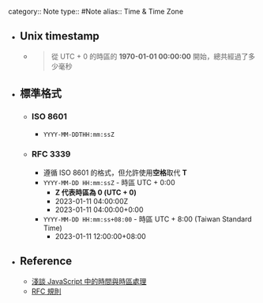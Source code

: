 category:: Note
type:: #Note
alias:: Time & Time Zone

- ## Unix timestamp
	- > 從 UTC + 0 的時區的 **1970-01-01 00:00:00** 開始，總共經過了多少毫秒
- ## 標準格式
	- ### ISO 8601
		- `YYYY-MM-DDTHH:mm:ssZ`
	- ### RFC 3339
		- 遵循 ISO 8601 的格式，但允許使用**空格**取代 **T**
		- `YYYY-MM-DD HH:mm:ssZ` - 時區 UTC + 0:00
			- **Z 代表時區為 0 (UTC + 0)**
			- 2023-01-11 04:00:00Z
			- 2023-01-11 04:00:00+0:00
		- `YYYY-MM-DD HH:mm:ss+08:00` - 時區 UTC + 8:00 (Taiwan Standard Time)
			- 2023-01-11 12:00:00+08:00
- ## Reference
	- [淺談 JavaScript 中的時間與時區處理](https://blog.techbridge.cc/2020/12/26/javascript-date-time-and-timezone/)
	- [RFC 規則](https://www.rfc-editor.org/rfc/rfc3339#section-5.6)